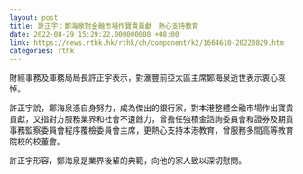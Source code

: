 ```yaml
---
layout: post
title: 許正宇：鄭海泉對金融市場作寶貴貢獻　熱心支持教育
date: 2022-08-29 15:29:22.000000000 +08:00
link: https://news.rthk.hk/rthk/ch/component/k2/1664610-20220829.htm
categories: rthk
---
```


財經事務及庫務局局長許正宇表示，對滙豐前亞太區主席鄭海泉逝世表示衷心哀悼。
 
許正宇說，鄭海泉憑自身努力，成為傑出的銀行家，對本港整體金融市場作出寶貴貢獻，又指對方服務業界和社會不遺餘力，曾擔任強積金諮詢委員會和證券及期貨事務監察委員會程序覆檢委員會主席，更熱心支持本港教育，曾服務多間高等教育院校的校董會。

許正宇形容，鄭海泉是業界後輩的典範，向他的家人致以深切慰問。
